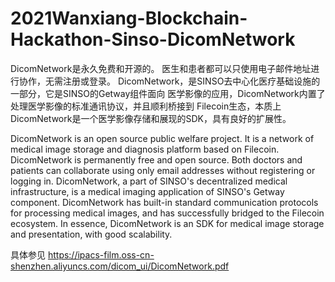 # 2021Wanxiang-Blockchain-Hackathon-Sinso-DicomNetwork
DicomNetwork是永久免费和开源的。
医生和患者都可以只使用电子邮件地址进行协作，无需注册或登录。
DicomNetwork，是SINSO去中心化医疗基础设施的一部分，它是SINSO的Getway组件面向
医学影像的应用，DicomNetwork内置了处理医学影像的标准通讯协议，并且顺利桥接到
Filecoin生态，本质上DicomNetwork是一个医学影像存储和展现的SDK，具有良好的扩展性。

DicomNetwork is an open source public welfare project. It is a network of medical 
image storage and diagnosis platform based on Filecoin. DicomNetwork is 
permanently free and open source.
Both doctors and patients can collaborate using only email addresses without 
registering or logging in.
DicomNetwork, a part of SINSO's decentralized medical infrastructure, is a medical 
imaging application of SINSO's Getway component. DicomNetwork has built-in 
standard communication protocols for processing medical images, and has 
successfully bridged to the Filecoin ecosystem. In essence, DicomNetwork is an SDK 
for medical image storage and presentation, with good scalability.

具体参见
https://ipacs-film.oss-cn-shenzhen.aliyuncs.com/dicom_ui/DicomNetwork.pdf
